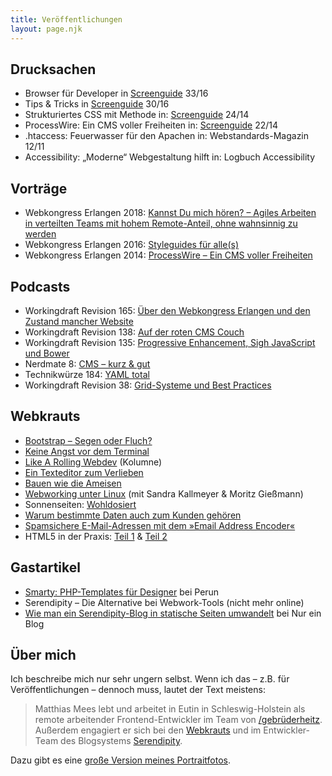 ```yaml
---
title: Veröffentlichungen
layout: page.njk
---
```


## Drucksachen

-   Browser für Developer in [Screenguide](https://www.screengui.de) 33/16
-   Tips & Tricks in [Screenguide](https://www.screengui.de) 30/16
-   Strukturiertes CSS mit Methode in: [Screenguide](https://www.screengui.de) 24/14
-   ProcessWire: Ein CMS voller Freiheiten in: [Screenguide](https://www.screengui.de) 22/14
-   .htaccess: Feuerwasser für den Apachen in: Webstandards-Magazin 12/11
-   Accessibility: „Moderne“ Webgestaltung hilft in: Logbuch Accessibility

## Vorträge

-   Webkongress Erlangen 2018: [Kannst Du mich hören? – Agiles Arbeiten in verteilten Teams mit hohem Remote-Anteil, ohne wahnsinnig zu werden](https://www.video.uni-erlangen.de/clip/id/9482)
-   Webkongress Erlangen 2016: [Styleguides für alle(s)](https://www.video.uni-erlangen.de/clip/id/6108.html)
-   Webkongress Erlangen 2014: [ProcessWire – Ein CMS voller Freiheiten](http://www.video.uni-erlangen.de/clip/id/3690.html)

## Podcasts

-   Workingdraft Revision 165: [Über den Webkongress Erlangen und den Zustand mancher Website](http://workingdraft.de/165/)
-   Workingdraft Revision 138: [Auf der roten CMS Couch](http://workingdraft.de/138/)
-   Workingdraft Revision 135: [Progressive Enhancement, Sigh JavaScript und Bower](http://workingdraft.de/135/)
-   Nerdmate 8: [CMS – kurz & gut](http://nerdmate.de/podcast/folge-8-cms-kurzgut/)
-   Technikwürze 184: [YAML total](http://technikwuerze.de/podcast/technikwuerze-184-yaml-total/)
-   Workingdraft Revision 38: [Grid-Systeme und Best Practices](http://workingdraft.de/38/)

## Webkrauts

-   [Bootstrap – Segen oder Fluch?](http://webkrauts.de/artikel/2015/bootstrap-segen-oder-fluch)
-   [Keine Angst vor dem Terminal](http://webkrauts.de/artikel/2014/keine-angst-vor-dem-terminal)
-   [Like A Rolling Webdev](http://webkrauts.de/artikel/2013/kolumne-like-a-rolling-webdev) (Kolumne)
-   [Ein Texteditor zum Verlieben](http://webkrauts.de/artikel/2012/sublime-text-2)
-   [Bauen wie die Ameisen](http://www.webkrauts.de/2011/12/23/bauen-wie-die-ameisen/)
-   [Webworking unter Linux](http://www.webkrauts.de/2011/12/14/webworking-unter-linux/) (mit Sandra Kallmeyer & Moritz Gießmann)
-   Sonnenseiten: [Wohldosiert](http://www.webkrauts.de/2011/08/10/sonnenseiten-wohldosiert/)
-   [Warum bestimmte Daten auch zum Kunden gehören](http://www.webkrauts.de/2010/12/10/warum-bestimmte-daten-auch-zum-kunden-gehoeren/)
-   [Spamsichere E-Mail-Adressen mit dem »Email Address Encoder«](http://www.webkrauts.de/2009/12/07/spamsichere-email-adressen/)
-   HTML5 in der Praxis: [Teil 1](http://www.webkrauts.de/2009/10/05/html5-in-der-praxis-1/) & [Teil 2](http://www.webkrauts.de/2009/10/06/html5-in-der-praxis-2/)

## Gastartikel

-   [Smarty: PHP-Templates für Designer](https://www.perun.net/2011/04/06/gastartikel-smarty-php-templates-fuer-designer/) bei Perun
-   Serendipity – Die Alternative bei Webwork-Tools (nicht mehr online)
-   [Wie man ein Serendipity-Blog in statische Seiten umwandelt](http://www.robertlender.info/blog/archives/3246-Wie-man-ein-Serendipity-Blog-in-statische-Seiten-umwandelt) bei Nur ein Blog

<h2 id="ueber-mich">Über mich</h2>

Ich beschreibe mich nur sehr ungern selbst. Wenn ich das – z.B. für Veröffentlichungen – dennoch muss, lautet der Text meistens:

> Matthias Mees lebt und arbeitet in Eutin in Schleswig-Holstein als remote arbeitender Frontend-Entwickler im Team von [/gebrüderheitz](https://gebruederheitz.de). Außerdem engagiert er sich bei den [Webkrauts](http://webkrauts.de) und im Entwickler-Team des Blogsystems [Serendipity](https://s9y.org).

Dazu gibt es eine [große Version meines Portraitfotos](/v2/uploads/matthias-mees-1024x768.jpg).
